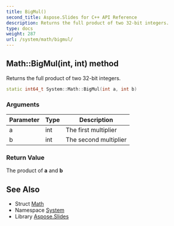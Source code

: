 ```yaml
---
title: BigMul()
second_title: Aspose.Slides for C++ API Reference
description: Returns the full product of two 32-bit integers.
type: docs
weight: 287
url: /system/math/bigmul/
---
```

## Math::BigMul(int, int) method


Returns the full product of two 32-bit integers.

```cpp
static int64_t System::Math::BigMul(int a, int b)
```


### Arguments

| Parameter | Type | Description |
| --- | --- | --- |
| a | int | The first multiplier |
| b | int | The second multiplier |

### Return Value

The product of **a** and **b**

## See Also

* Struct [Math](../)
* Namespace [System](../../)
* Library [Aspose.Slides](../../../)